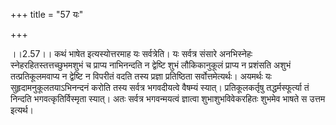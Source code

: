 +++
title = "57 यः"

+++
  
  
।।2.57।। कथं भाषेत इत्यस्योत्तरमाह यः सर्वत्रेति। यः सर्वत्र संसारे
अनभिस्नेहः स्नेहरहितस्तत्तच्छुभमशुभं च प्राप्य नाभिनन्दति न द्वेष्टि
शुभं लौकिकानुकूलं प्राप्य न प्रशंसति अशुभं तत्प्रतिकूलमवाप्य न द्वेष्टि
न विपरीतं वदति तस्य प्रज्ञा प्रतिष्ठिता सर्वोत्तमेत्यर्थः। अयमर्थः यः
सुहृदामनुकूलतयाऽभिनन्दनं करोति तस्य सर्वत्र भगवदीयत्वे वैषम्यं स्यात्।
प्रतिकूलकर्तृषु तद्धर्मस्फूर्त्या तं निन्दति भगवत्कृतिर्विस्मृता स्यात्।
अतः सर्वत्र भगवन्मयत्वं ज्ञात्वा शुभाशुभविवेकरहितः शुभमेव भाषते स उत्तम
इत्यर्थ।  
  
  
  
